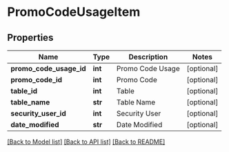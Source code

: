 # PromoCodeUsageItem

## Properties
Name | Type | Description | Notes
------------ | ------------- | ------------- | -------------
**promo_code_usage_id** | **int** | Promo Code Usage | [optional] 
**promo_code_id** | **int** | Promo Code | [optional] 
**table_id** | **int** | Table | [optional] 
**table_name** | **str** | Table Name | [optional] 
**security_user_id** | **int** | Security User | [optional] 
**date_modified** | **str** | Date Modified | [optional] 

[[Back to Model list]](../README.md#documentation-for-models) [[Back to API list]](../README.md#documentation-for-api-endpoints) [[Back to README]](../README.md)


